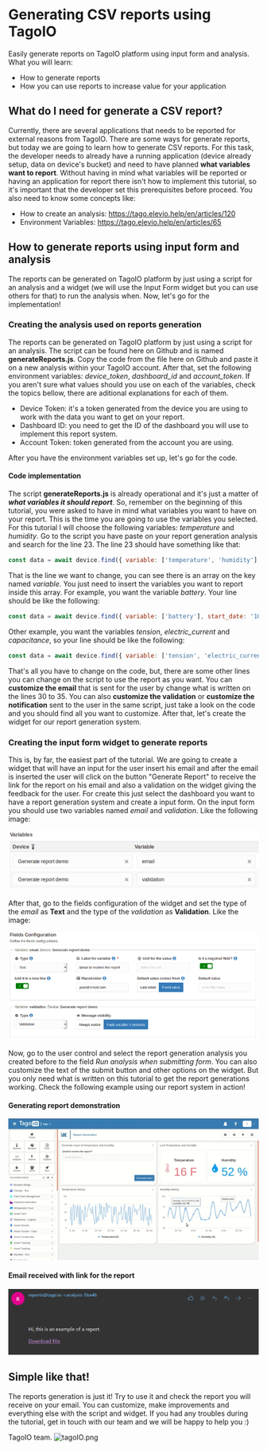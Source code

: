 # Generating CSV reports using TagoIO
Easily generate reports on TagoIO platform using input form and analysis. What you will learn:
- How to generate reports
- How you can use reports to increase value for your application

## What do I need for generate a CSV report?
Currently, there are several applications that needs to be reported for external reasons from TagoIO. There are some ways for generate reports, but today we are going to learn how to generate CSV reports. For this task, the developer needs to already have a running application (device already setup, data on device's bucket) and need to have planned **what variables want to report**. Without having in mind what variables will be reported or having an application for report there isn't how to implement this tutorial, so it's important that the developer set this prerequisites before proceed. You also need to know some concepts like:

- How to create an analysis: https://tago.elevio.help/en/articles/120
- Environment Variables: https://tago.elevio.help/en/articles/65

## How to generate reports using input form and analysis
The reports can be generated on TagoIO platform by just using a script for an analysis and a widget (we will use the Input Form widget but you can use others for that) to run the analysis when. Now, let's go for the implementation!

### Creating the analysis used on reports generation
The reports can be generated on TagoIO platform by just using a script for an analysis. The script can be found here on Github and is named **generateReports.js**. Copy the code from the file here on Github and paste it on a new analysis within your TagoIO account. After that, set the following environment variables: *device_token*, *dashboard_id* and *account_token*. If you aren't sure what values should you use on each of the variables, check the topics bellow, there are aditional explanations for each of them.

- Device Token: it's a token generated from the device you are using to work with the data you want to get on your report.
- Dashboard ID: you need to get the ID of the dashboard you will use to implement this report system.
- Account Token: token generated from the account you are using.

After you have the environment variables set up, let's go for the code.

#### Code implementation
The script **generateReports.js** is already operational and it's just a matter of ***what variables it should report***. So, remember on the beginning of this tutorial, you were asked to have in mind what variables you want to have on your report. This is the time you are going to use the variables you selected. For this tutorial I will choose the following variables: *temperature* and *humidity*. Go to the script you have paste on your report generation analysis and search for the line 23. The line 23 should have something like that:
```javascript
const data = await device.find({ variable: ['temperature', 'humidity'], start_date: '10 year', qty: 9999 });
```

That is the line we want to change, you can see there is an array on the key named *variable*. You just need to insert the variables you want to report inside this array. For example, you want the variable *battery*. Your line should be like the following:
```javascript
const data = await device.find({ variable: ['battery'], start_date: '10 year', qty: 9999 });
```

Other example, you want the variables *tension*, *electric_current* and *capacitance*, so your line should be like the following:
```javascript
const data = await device.find({ variable: ['tension', 'electric_current', 'capacitance'], start_date: '10 year', qty: 9999 });
```

That's all you have to change on the code, but, there are some other lines you can change on the script to use the report as you want. You can **customize the email** that is sent for the user by change what is written on the lines 30 to 35. You can also **customize the validation** or **customize the notification** sent to the user in the same script, just take a look on the code and you should find all you want to customize. After that, let's create the widget for our report generation system.

### Creating the input form widget to generate reports
This is, by far, the easiest part of the tutorial. We are going to create a widget that will have an input for the user insert his email and after the email is inserted the user will click on the button "Generate Report" to receive the link for the report on his email and also a validation on the widget giving the feedback for the user. For create this just select the dashboard you want to have a report generation system and create a input form. On the input form you should use two variables named *email* and *validation*. Like the following image:

![Widget variables](Media/widget_variables.png)

After that, go to the fields configuration of the widget and set the type of the *email* as **Text** and the type of the *validation* as **Validation**. Like the image:

![Fields Configuration](Media/field_configurations.png)

Now, go to the user control and select the report generation analysis you created before to the field *Run analysis when submitting form*. You can also customize the text of the submit button and other options on the widget. But you only need what is written on this tutorial to get the report generations working. Check the following example using our report system in action!

#### Generating report demonstration
![Generating report](Media/demonstration.gif)

#### Email received with link for the report
![Email Received with link for the report](Media/emailexample.png)


## Simple like that!
The reports generation is just it! Try to use it and check the report you will receive on your email. You can customize, make improvements and everything else with the script and widget. If you had any troubles during the tutorial, get in touch with our team and we will be happy to help you :)

TagoIO team. ![tagoIO.png](https://admin.tago.io/favicon-16x16.png?v=jw7PBgLGRl)
